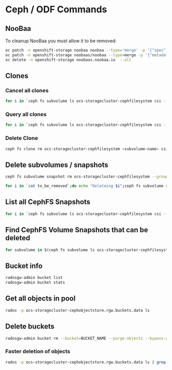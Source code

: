 # Ceph / ODF Commands

## NooBaa
To cleanup NooBaa you must allow it to be removed:

```sh
oc patch -n openshift-storage noobaa noobaa --type='merge' -p '{"spec":{"cleanupPolicy":{"allowNoobaaDeletion":true}}}'
oc patch -n openshift-storage noobaas/noobaa --type=merge -p '{"metadata": {"finalizers":null}}'
oc delete -n openshift-storage noobaas.noobaa.io  --all
```

## Clones

### Cancel all clones
```sh
for i in `ceph fs subvolume ls ocs-storagecluster-cephfilesystem csi --format json | jq '.[] | .name' | cut -f 2 -d '"'`; do echo "Subvolume : $i"; ceph fs clone cancel ocs-storagecluster-cephfilesystem $i csi; done
```

### Query all clones
```sh
for i in `ceph fs subvolume ls ocs-storagecluster-cephfilesystem csi --format json | jq '.[] | .name' | cut -f 2 -d '"'`; do echo "Subvolume : $i"; ceph fs clone status ocs-storagecluster-cephfilesystem $i csi; done
```

### Delete Clone
```sh
ceph fs clone rm ocs-storagecluster-cephfilesystem <subvolume-name> csi
```

## Delete subvolumes / snapshots
```sh
ceph fs subvolume snapshot rm ocs-storagecluster-cephfilesystem --group-name csi csi-vol-63f2602e-65a8-4b59-bf64-631cb7fa4f57 csi-snap-0286a608-c0c2-47d3-9c3d-01cdc265cab9
```

```sh
for i in `cat to_be_removed`;do echo "Deleteing $i";ceph fs subvolume rm ocs-storagecluster-cephfilesystem --group-name csi $i;done
```

## List all CephFS Snapshots
```sh
for i in `ceph fs subvolume ls ocs-storagecluster-cephfilesystem csi --format json | jq '.[] | .name' | cut -f 2 -d '"'`; do echo "Subvolume : $i"; ceph fs subvolume snapshot ls ocs-storagecluster-cephfilesystem $i csi; done
```

## Find CephFS Volume Snapshots that can be deleted
```sh
for subvolume in $(ceph fs subvolume ls ocs-storagecluster-cephfilesystem --group_name csi | jq -r '.[].name'); do for snap in $(ceph fs subvolume snapshot ls ocs-storagecluster-cephfilesystem ${subvolume} --group_name csi|jq -r '.[].name'); do echo ${subvolume} ${snap} ; ceph fs subvolume snapshot info ocs-storagecluster-cephfilesystem ${subvolume} ${snap} --group_name csi  ; done; done > /tmp/cephfs_snap_info_all.txt
```

## Bucket info
```sh
radosgw-admin bucket list 
radosgw-admin bucket stats 
```

## Get all objects in pool
```sh
rados -p ocs-storagecluster-cephobjectstore.rgw.buckets.data ls
```

## Delete buckets
```sh
radosgw-admin bucket rm --bucket=BUCKET_NAME --purge-objects --bypass-gc
```

### Faster deletion of objects
```sh
rados -p ocs-storagecluster-cephobjectstore.rgw.buckets.data ls | grep SOME_OBJECT_TO_SEARCH_FOR | xargs -d '\n' -n 200 rados -p ocs-storagecluster-cephobjectstore.rgw.buckets.data rm
```


